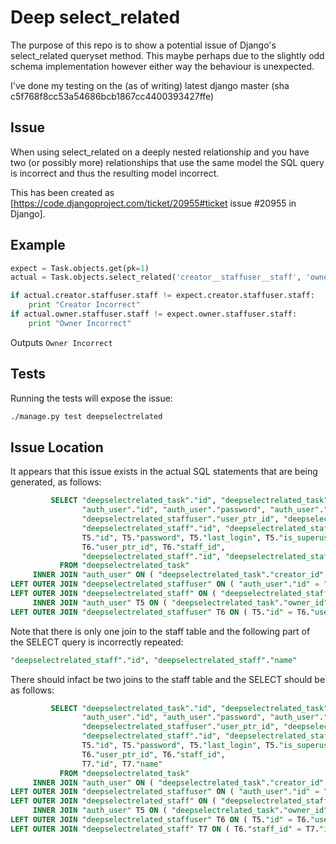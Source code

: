 # Deep select_related

The purpose of this repo is to show a potential issue of Django's select_related 
queryset method. This maybe perhaps due to the slightly odd schema implementation however
either way the behaviour is unexpected.

I've done my testing on the (as of writing) latest django master (sha c5f768f8cc53a54686bcb1867cc4400393427ffe)

## Issue

When using select_related on a deeply nested relationship and you have two (or possibly more)
relationships that use the same model the SQL query is incorrect and thus
the resulting model incorrect. 

This has been created as [https://code.djangoproject.com/ticket/20955#ticket issue #20955 in Django].

## Example

```python
expect = Task.objects.get(pk=1)
actual = Task.objects.select_related('creator__staffuser__staff', 'owner__staffuser__staff').get(pk=1)

if actual.creator.staffuser.staff != expect.creator.staffuser.staff:
    print "Creator Incorrect"
if actual.owner.staffuser.staff != expect.owner.staffuser.staff:
    print "Owner Incorrect"
```

Outputs ```Owner Incorrect```

## Tests

Running the tests will expose the issue:

```bash
./manage.py test deepselectrelated
```

## Issue Location

It appears that this issue exists in the actual SQL statements that are being 
generated, as follows:

```sql
         SELECT "deepselectrelated_task"."id", "deepselectrelated_task"."title", "deepselectrelated_task"."creator_id", "deepselectrelated_task"."owner_id", 
                "auth_user"."id", "auth_user"."password", "auth_user"."last_login", "auth_user"."is_superuser", "auth_user"."username", "auth_user"."first_name", "auth_user"."last_name", "auth_user"."email", "auth_user"."is_staff", "auth_user"."is_active", "auth_user"."date_joined", 
                "deepselectrelated_staffuser"."user_ptr_id", "deepselectrelated_staffuser"."staff_id", 
                "deepselectrelated_staff"."id", "deepselectrelated_staff"."name", 
                T5."id", T5."password", T5."last_login", T5."is_superuser", T5."username", T5."first_name", T5."last_name", T5."email", T5."is_staff", T5."is_active", T5."date_joined", 
                T6."user_ptr_id", T6."staff_id", 
                "deepselectrelated_staff"."id", "deepselectrelated_staff"."name" 
           FROM "deepselectrelated_task" 
     INNER JOIN "auth_user" ON ( "deepselectrelated_task"."creator_id" = "auth_user"."id" ) 
LEFT OUTER JOIN "deepselectrelated_staffuser" ON ( "auth_user"."id" = "deepselectrelated_staffuser"."user_ptr_id" ) 
LEFT OUTER JOIN "deepselectrelated_staff" ON ( "deepselectrelated_staffuser"."staff_id" = "deepselectrelated_staff"."id" ) 
     INNER JOIN "auth_user" T5 ON ( "deepselectrelated_task"."owner_id" = T5."id" ) 
LEFT OUTER JOIN "deepselectrelated_staffuser" T6 ON ( T5."id" = T6."user_ptr_id" )
```

Note that there is only one join to the staff table and the following part of the SELECT query is incorrectly repeated:

```sql
"deepselectrelated_staff"."id", "deepselectrelated_staff"."name"
```

There should infact be two joins to the staff table and the SELECT should be as follows:

```sql
         SELECT "deepselectrelated_task"."id", "deepselectrelated_task"."title", "deepselectrelated_task"."creator_id", "deepselectrelated_task"."owner_id", 
                "auth_user"."id", "auth_user"."password", "auth_user"."last_login", "auth_user"."is_superuser", "auth_user"."username", "auth_user"."first_name", "auth_user"."last_name", "auth_user"."email", "auth_user"."is_staff", "auth_user"."is_active", "auth_user"."date_joined", 
                "deepselectrelated_staffuser"."user_ptr_id", "deepselectrelated_staffuser"."staff_id", 
                "deepselectrelated_staff"."id", "deepselectrelated_staff"."name", 
                T5."id", T5."password", T5."last_login", T5."is_superuser", T5."username", T5."first_name", T5."last_name", T5."email", T5."is_staff", T5."is_active", T5."date_joined", 
                T6."user_ptr_id", T6."staff_id", 
                T7."id", T7."name" 
           FROM "deepselectrelated_task" 
     INNER JOIN "auth_user" ON ( "deepselectrelated_task"."creator_id" = "auth_user"."id" ) 
LEFT OUTER JOIN "deepselectrelated_staffuser" ON ( "auth_user"."id" = "deepselectrelated_staffuser"."user_ptr_id" ) 
LEFT OUTER JOIN "deepselectrelated_staff" ON ( "deepselectrelated_staffuser"."staff_id" = "deepselectrelated_staff"."id" ) 
     INNER JOIN "auth_user" T5 ON ( "deepselectrelated_task"."owner_id" = T5."id" ) 
LEFT OUTER JOIN "deepselectrelated_staffuser" T6 ON ( T5."id" = T6."user_ptr_id" )
LEFT OUTER JOIN "deepselectrelated_staff" T7 ON ( T6."staff_id" = T7."id" )
```